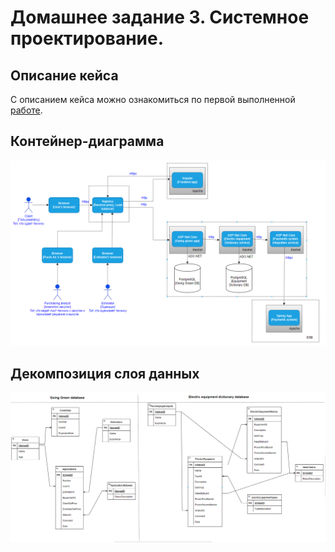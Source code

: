 # Домашнее задание 3. Системное проектирование.

## Описание кейса

С описанием кейса можно ознакомиться по первой выполненной [работе](../HomeWork1/README.md).

## Контейнер-диаграмма

![img.png](Container.png)

## Декомпозиция слоя данных

![img.png](Data.png)